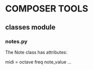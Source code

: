 # COMPOSER TOOLS

## classes module

### notes.py

The Note class has attributes:

midi = 
octave
freq
note_value
...
